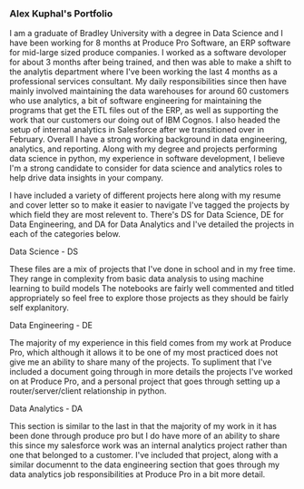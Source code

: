 ### Alex Kuphal's Portfolio

I am a graduate of Bradley University with a degree in Data Science and I have been working for 8 months at Produce Pro Software, an ERP software for mid-large sized produce companies. I worked as a software devoloper for about 3 months after being trained, and then was able to make a shift to the analytis department where I've been working the last 4 months as a professional services consultant. My daily responsibilities since then have mainly involved maintaining the data warehouses for around 60 customers who use analytics, a bit of software engineering for maintaining the programs that get the ETL files out of the ERP, as well as supporting the work that our customers our doing out of IBM Cognos. I also headed the setup of internal analytics in Salesforce after we transitioned over in February. Overall I have a strong working background in data engineering, analytics, and reporting. Along with my degree and projects performing data science in python, my experience in software development, I believe I'm a strong candidate to consider for data science and analytics roles to help drive data insights in your company.

I have included a variety of different projects here along with my resume and cover letter so to make it easier to navigate I've tagged the projects by which field they are most relevent to. There's DS for Data Science, DE for Data Engineering, and DA for Data Analytics and I've detailed the projects in each of the categories below.


Data Science - DS

These files are a mix of projects that I've done in school and in my free time. They range in complexity from basic data analysis to using machine learning to build models The notebooks are fairly well commented and titled appropriately so feel free to explore those projects as they should be fairly self explanitory.


Data Engineering - DE

The majority of my experience in this field comes from my work at Produce Pro, which although it allows it to be one of my most practiced does not give me an ability to share many of the projects. To supliment that I've included a document going through in more details the projects I've worked on at Produce Pro, and a personal project that goes through setting up a router/server/client relationship in python.


Data Analytics - DA

This section is similar to the last in that the majority of my work in it has been done through produce pro but I do have more of an ability to share this since my salesforce work was an internal analytics project rather than one that belonged to a customer. I've included that project, along with a similar documennt to the data engineering section that goes through my data analytics job responsibilities at Produce Pro in a bit more detail.


<!--
**akuphal/akuphal** is a ✨ _special_ ✨ repository because its `README.md` (this file) appears on your GitHub profile.

Here are some ideas to get you started:

- 🔭 I’m currently working on ...
- 🌱 I’m currently learning ...
- 👯 I’m looking to collaborate on ...
- 🤔 I’m looking for help with ...
- 💬 Ask me about ...
- 📫 How to reach me: ...
- 😄 Pronouns: ...
- ⚡ Fun fact: ...
-->
